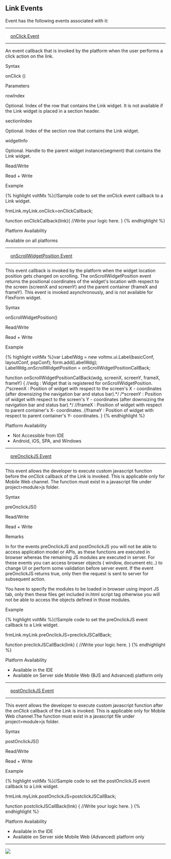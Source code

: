 Link Events
-----------

Event has the following events associated with it:

* * *

[![Closed](../Skins/Default/Stylesheets/Images/transparent.gif)](javascript:void(0);)[onClick Event](javascript:void(0);)

* * *

An event callback that is invoked by the platform when the user performs a click action on the link.

Syntax

onClick ()

Parameters

rowIndex

Optional. Index of the row that contains the Link widget. It is not available if the Link widget is placed in a section header.

sectionIndex

Optional. Index of the section row that contains the Link widget.

widgetInfo

Optional. Handle to the parent widget instance(segment) that contains the Link widget.

Read/Write

Read + Write

Example

{% highlight voltMx %}//Sample code to set the onClick event callback to a Link widget.

frmLink.myLink.onClick=onClickCallback;


function onClickCallback(link){
   //Write your logic here.
}
{% endhighlight %}

Platform Availability

Available on all platforms

* * *

[![Closed](../Skins/Default/Stylesheets/Images/transparent.gif)](javascript:void(0);)[onScrollWidgetPosition Event](javascript:void(0);)

* * *

This event callback is invoked by the platform when the widget location position gets changed on scrolling. The onScrollWidgetPosition event returns the positional coordinates of the widget's location with respect to the screen (screenX and screenY) and the parent container (frameX and frameY). This event is invoked asynchronously, and is not available for FlexForm widget.

Syntax

onScrollWidgetPosition()

Read/Write

Read + Write

Example

{% highlight voltMx %}var LabelWdg = new voltmx.ui.Label(basicConf, layoutConf, pspConf);
form.add(LabelWdg);
LabelWdg.onScrollWidgetPosition = onScrollWidgetPositionCallBack;

function onScrollWidgetPositionCallBack(wdg, screenX, screenY, frameX, frameY) { //wdg : Widget that is registered for onScrollWidgetPosition.
    /\*screenX : Position of widget with respect to 
the screen's X - coordinates (after downsizing the navigation bar and status bar).\*/
    /\*screenY : Position of widget with respect to the screen's Y - 
coordinates (after downsizing the navigation bar and status bar).\*/
    //frameX : Position of widget with respect to parent container's X- coordinates.
    //frameY : Position of widget with respect to parent container's Y- coordinates.
}
{% endhighlight %}

Platform Availability

*   Not Accessible from IDE
*   Android, iOS, SPA, and Windows

* * *

[![Closed](../Skins/Default/Stylesheets/Images/transparent.gif)](javascript:void(0);)[preOnclickJS Event](javascript:void(0);)

* * *

This event allows the developer to execute custom javascript function before the _onClick_ callback of the Link is invoked. This is applicable only for Mobile Web channel. The function must exist in a javascript file under project>module>js folder.

Syntax

preOnclickJS()

Read/Write

Read + Write

Remarks

In for the events preOnclickJS and postOnclickJS you will not be able to access application model or APIs, as these functions are executed in browser whereas the remaining JS modules are executed in server. For these events you can access browser objects ( window, document etc..) to change UI or perform some validation before server event. If the event preOnclickJS returns true, only then the request is sent to server for subsequent action.

You have to specify the modules to be loaded in browser using import JS tab, only then these files get included in.html script tag otherwise you will not be able to access the objects defined in those modules.

Example

{% highlight voltMx %}//Sample code to set the preOnclickJS event callback to a Link widget.

frmLink.myLink.preOnclickJS=preclickJSCallBack;

function preclickJSCallBack(link) {
    //Write your logic here.
}
{% endhighlight %}

Platform Availability

*   Available in the IDE
*   Available on Server side Mobile Web (BJS and Advanced) platform only

* * *

[![Closed](../Skins/Default/Stylesheets/Images/transparent.gif)](javascript:void(0);)[postOnclickJS Event](javascript:void(0);)

* * *

This event allows the developer to execute custom javascript function after the _onClick_ callback of the Link is invoked. This is applicable only for Mobile Web channel.The function must exist in a javascript file under project>module>js folder.

Syntax

postOnclickJS()

Read/Write

Read + Write

Example

{% highlight voltMx %}//Sample code to set the postOnclickJS event callback to a Link widget.

frmLink.myLink.postOnclickJS=postclickJSCallBack;

function postclickJSCallBack(link) {
    //Write your logic here.
}
{% endhighlight %}

Platform Availability

*   Available in the IDE
*   Available on Server side Mobile Web (Advanced) platform only

* * *

![](Resources/prettify/onLoad.png)